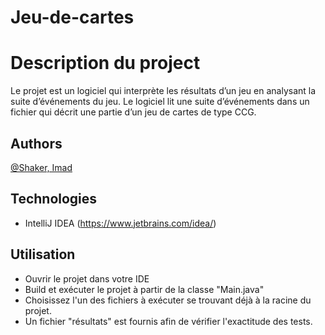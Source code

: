 # Jeu-de-cartes

# Description du project

Le projet est un logiciel qui interprète les résultats d’un jeu en analysant la suite d’événements du jeu. Le logiciel lit une suite d’événements dans un fichier qui décrit une partie d’un jeu de cartes de type CCG.

## Authors
[@Shaker, Imad](https://gitlab.info.uqam.ca/bouarfa.imad)

## Technologies
* IntelliJ IDEA (https://www.jetbrains.com/idea/)

## Utilisation
* Ouvrir le projet dans votre IDE
* Build et exécuter le projet à partir de la classe "Main.java"
* Choisissez l'un des fichiers à exécuter se trouvant déjà à la racine du projet.
* Un fichier "résultats" est fournis afin de vérifier l'exactitude des tests.
